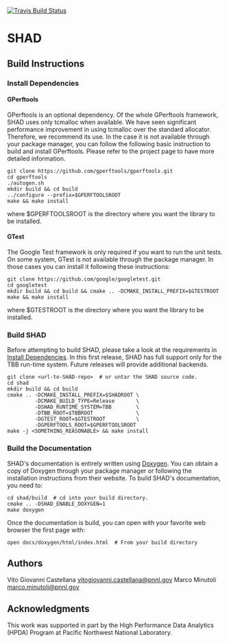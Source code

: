 
[![Travis Build Status](https://travis-ci.org/pnnl/SHAD.svg?branch=master)](https://travis-ci.org/pnnl/SHAD)

# SHAD

## Build Instructions

### Install Dependencies

#### GPerftools

GPerftools is an optional dependency.  Of the whole GPerftools framework, SHAD uses only tcmalloc when available.  We have seen significant performance improvement in using tcmalloc over the standard allocator.  Therefore, we recommend its use.  In the case it is not available through your package manager, you can follow the following basic instruction to build and install GPerftools.  Please refer to the project page to have more detailed information.

```
git clone https://github.com/gperftools/gperftools.git
cd gperftools
./autogen.sh
mkdir build && cd build
../configure --prefix=$GPERFTOOLSROOT
make && make install
```

where $GPERFTOOLSROOT is the directory where you want the library to be installed.

#### GTest

The Google Test framework is only required if you want to run the unit tests.  On some system, GTest is not available through the package manager.  In those cases you can install it following these instructions:

```
git clone https://github.com/google/googletest.git
cd googletest
mkdir build && cd build && cmake .. -DCMAKE_INSTALL_PREFIX=$GTESTROOT
make && make install
```

where $GTESTROOT is the directory where you want the library to be installed.

### Build SHAD

Before attempting to build SHAD, please take a look at the requirements in [Install Dependencies](#install-dependencies).  In this first release, SHAD has full support only for the TBB run-time system.  Future releases will provide additional backends.

```
git clone <url-to-SHAD-repo>  # or untar the SHAD source code.
cd shad
mkdir build && cd build
cmake .. -DCMAKE_INSTALL_PREFIX=$SHADROOT \
         -DCMAKE_BUILD_TYPE=Release       \
         -DSHAD_RUNTIME_SYSTEM=TBB        \
         -DTBB_ROOT=$TBBROOT              \
         -DGTEST_ROOT=$GTESTROOT          \
         -DGPERFTOOLS_ROOT=$GPERFTOOLSROOT
make -j <SOMETHING_REASONABLE> && make install
```

### Build the Documentation

SHAD's documentation is entirely written using [Doxygen](http://www.doxygen.org).  You can obtain a copy of Doxygen through your package manager or following the installation instructions from their website.  To build SHAD's documentation, you need to:
```
cd shad/build  # cd into your build directory.
cmake .. -DSHAD_ENABLE_DOXYGEN=1
make doxygen
```

Once the documentation is build, you can open with your favorite web browser the first page with:
```
open docs/doxygen/html/index.html  # From your build directory
```
## Authors
Vito Giovanni Castellana <vitogiovanni.castellana@pnnl.gov>
Marco Minutoli <marco.minutoli@pnnl.gov>

## Acknowledgments
This work was supported in part by the High Performance Data Analytics (HPDA) Program at Pacific Northwest National Laboratory.
